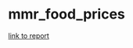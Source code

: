 # mmr_food_prices
 
[link to report](https://food-security-cluster-myanmar.github.io/mmr_food_prices/)
